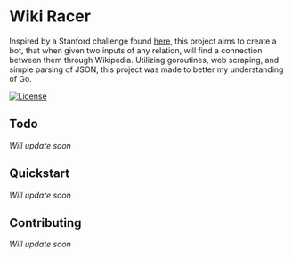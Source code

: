 # Wiki Racer

Inspired by a Stanford challenge found [here](http://nifty.stanford.edu/2018/malik-wikiracer/), this project aims to create a bot, that when given two inputs of any relation, will find a connection between them through Wikipedia. Utilizing goroutines, web scraping, and simple parsing of JSON, this project was made to better my understanding of Go.

[![License](https://img.shields.io/badge/License-Apache%202.0-blue.svg)](https://opensource.org/licenses/Apache-2.0)

## Todo

_Will update soon_

## Quickstart

_Will update soon_

## Contributing

_Will update soon_
